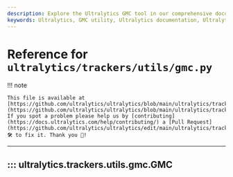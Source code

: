 ```yaml
---
description: Explore the Ultralytics GMC tool in our comprehensive documentation. Learn how it works, best practices, and implementation advice.
keywords: Ultralytics, GMC utility, Ultralytics documentation, Ultralytics tracker, machine learning tools
---
```


# Reference for `ultralytics/trackers/utils/gmc.py`

!!! note

    This file is available at [https://github.com/ultralytics/ultralytics/blob/main/ultralytics/trackers/utils/gmc.py](https://github.com/ultralytics/ultralytics/blob/main/ultralytics/trackers/utils/gmc.py). If you spot a problem please help us by [contributing](https://docs.ultralytics.com/help/contributing/) a [Pull Request](https://github.com/ultralytics/ultralytics/edit/main/ultralytics/trackers/utils/gmc.py) 🛠️ to fix it. Thank you 🙏!

---
## ::: ultralytics.trackers.utils.gmc.GMC
<br><br>

